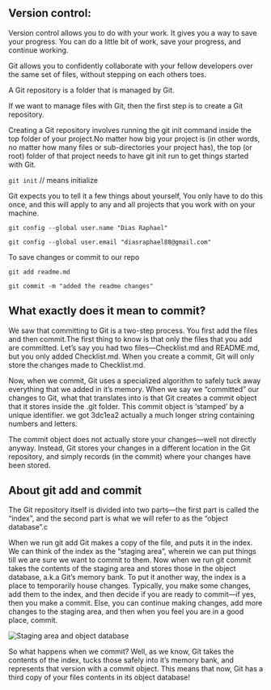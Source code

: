 ## Version control:

Version control allows you to do with your work. It gives you a way to save your progress. You can do a little bit of work, save your progress, and continue working.

Git allows you to confidently collaborate with your fellow
developers over the same set of files, without stepping on each others toes.

A Git repository is a folder that is managed by Git.

If we want to manage files with Git, then the first step is to create a Git repository.

Creating a Git repository involves running the git init command inside the top folder of your project.No matter how big your project is (in other words, no matter how many files or
sub-directories your project has), the top (or root) folder of that project needs to have git init run to get things started with Git.

`git init` // means initialize

Git expects you to tell it a few things about yourself, You only have to do this once, and this will apply to any and all projects that you work with on your machine.

`git config --global user.name "Dias Raphael"`

`git config --global user.email "diasraphael88@gmail.com"`

To save changes or commit to our repo

`git add readme.md`

`git commit -m "added the readme changes"`

## What exactly does it mean to commit?

We saw that committing to Git is a two-step process. You first add the files and then commit.The first thing to know is that only the files that you add are committed. Let’s say you had two files—Checklist.md and README.md, but you only added Checklist.md. When you create a commit, Git will only store the changes made
to Checklist.md.

Now, when we commit, Git uses a specialized algorithm to safely tuck away everything that we added in it’s memory. When we say we “committed” our changes to Git, what that translates into is that Git creates a commit object that it stores inside the .git folder. This commit object is ‘stamped’ by a unique identifier. we got 3dc1ea2 actually a much longer string containing numbers and letters.

The commit object does not actually store your changes—well not directly anyway. Instead, Git stores your changes in a different location in the Git repository, and simply records (in the commit) where your changes have been stored.

## About git add and commit

The Git repository itself is divided into two parts—the first part is called the “index”, and the second part is what we will refer to as the “object database”.c

When we run git add <filename> Git makes a copy of the file, and puts it in the index. We can think of the index as the “staging area”, wherein we can put things till we are sure we want to commit to them. Now when we run git commit takes the contents of the staging area and stores those in the object database, a.k.a Git’s memory bank. To put it another way, the index is a place to temporarily house changes. Typically, you make some changes, add them to the index, and then decide if you are ready to commit—if
yes, then you make a commit. Else, you can continue making changes, add more changes to the staging area, and then when you feel you are in a good place, commit.

![Staging area and object database]("../../../images/object_database.png")

So what happens when we commit? Well, as we know, Git takes the contents of the index, tucks those safely into it’s memory bank, and represents that version with a commit object. This means that now, Git has a third copy of your files contents in its object database!
